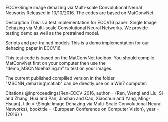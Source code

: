 ECCV-Single image dehazing via Multi-scale Convolutional Neural Networks
Released in 10/10/2016. The codes are based on MatConvNet.

Description
This is a test implementation for ECCV16 paper: Single Image Dehazing via Multi-scale Convolutional Neural Networks. We provide testing demo as well as the pretrained model. 

Scripts and pre-trained models
This is a demo implementation for our dehazing paper in ECCV16.

This test code is based on the MatConvNet toolbox. 
You should compile MatConvNet first on your computer then use the "demo_MSCNNdehazing.m" to test on your images.

The current published compliled version in the folder "MSCNN_dehazing\matlab" can be directly use on a Win7 computer.

Citations
@inproceedings{Ren-ECCV-2016,
    author = {Ren, Wenqi and Liu, Si and Zhang, Hua and Pan, Jinshan and Cao, Xiaochun and Yang, Ming-Hsuan},
    title = {Single Image Dehazing via Multi-Scale Convolutional Neural Networks},
    booktitle = {European Conference on Computer Vision},
    year = {2016}
}
